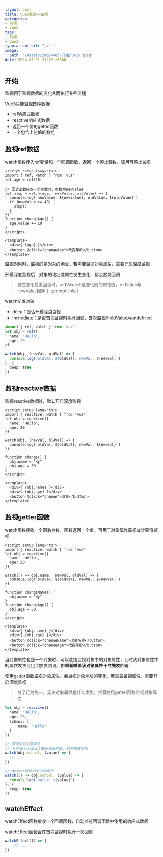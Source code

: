 ```yaml
---
layout: post
title: Vue3基础——监视
categories:
- 前端
- Vue3
tags:
- 前端
- Vue3
typora-root-url: "./.."
image:
  path: "/assets/img/vue3-开始/logo.jpeg"
date: 2024-05-01 21:22 +0800
---
```

## 开始

监视用于监视数据的变化从而执行某些流程

Vue3只能监视四种数据

-   ref响应式数据
-   reactive响应式数据
-   返回一个值的getter函数
-   一个包含上述值的数组

## 监视ref数据

watch函数传入ref变量和一个回调函数，返回一个停止函数，调用可停止监视

```vue
<script setup lang="ts">
import { ref, watch } from 'vue'
let age = ref(20)

// 回调函数接收一个参数时，参数为newValue
let stop = watch(age, (newValue, oldValue) => {
  console.log(`newValue: ${newValue}, oldValue: ${oldValue}`)
  if (newValue >= 40) {
    stop()
  }
})
function changeAge() {
  age.value += 10
}
</script>

<template>
  <div>{ {age} }</div>
  <button @click="changeAge">改变年龄</button>
</template>
```

监视对象时，监视的是对象的地址，若需要监视对象属性，需要开启深度监视

开启深度监视后，对象的地址或属性发生变化，都会触发回调

>   属性变化触发回调时，oldValue不是变化前的属性值，oldValue与newValue相等
{: .prompt-info }

watch配置对象

-   deep：是否开启深度监视
-   immediate：是否首次监视时执行回调，首次监视时oldValue为undefined

```ts
import { ref, watch } from 'vue'
let obj = ref({
  name: "Hello",
  age: 20
})

watch(obj, (newVal, oldVal) => {
  console.log(`oldVal: ${oldVal}, newVal: ${newVal}`)
}, {
  deep: true
})
```

## 监视reactive数据

监视reactive数据时，默认开启深度监视

```vue
<script setup lang="ts">
import { reactive, watch } from 'vue'
let obj = reactive({
  name: "Hello",
  age: 20
})

watch(obj, (newVal, oldVal) => {
  console.log(`oldVal: ${oldVal}, newVal: ${newVal}`)
})

function change() {
  obj.name = "My"
  obj.age = 30
}
</script>

<template>
  <div>{ {obj.name} }</div>
  <div>{ {obj.age} }</div>
  <button @click="change">改变</button>
</template>
```

## 监视getter函数

watch函数接收一个函数参数，函数返回一个值，可用于对象属性监视或计算值监视

```vue
<script setup lang="ts">
import { reactive, watch } from 'vue'
let obj = reactive({
  name: "Hello",
  age: 20
})

watch(() => obj.name, (newVal, oldVal) => {
  console.log(`oldVal: ${oldVal}, newVal: ${newVal}`)
})

function changeName() {
  obj.name = "My"
}
function changeAge() {
  obj.age = 30
}
</script>

<template>
  <div>{ {obj.name} }</div>
  <div>{ {obj.age} }</div>
  <button @click="changeName">改变名称</button>
  <button @click="changeAge">改变年龄</button>
</template>
```

当对象属性也是一个对象时，可以直接监视对象中的对象属性，此时该对象属性中的属性发生变化会触发回调，**但重新赋值该对象属性不会触发回调**

使用getter函数监视对象属性，会监视对象地址的变化，若需要监视属性，需要开启深度监视

>   为了行为统一，无论对象属性是什么类型，推荐使用getter函数监视对象属性

```ts
let obj = reactive({
  name: "Hello",
  age: 20,
  school: {
      name: "Hello"
  }
})

// 直接监视对象属性
// 若对obj.school重新赋值对象，则会失去监视
watch(obj.school, (value) => {
  // ...
})

// getter函数监视对象属性
watch(() => obj.school, (value) => {
  console.log(`value: ${value}`)
}, {
  deep: true
})
```

## watchEffect

watchEffect函数接收一个回调函数，自动监视回调函数中使用的响应式数据

watchEffect函数会在首次监视时执行一次回调

```ts
watchEffect(() => {
    // ...
})
```

